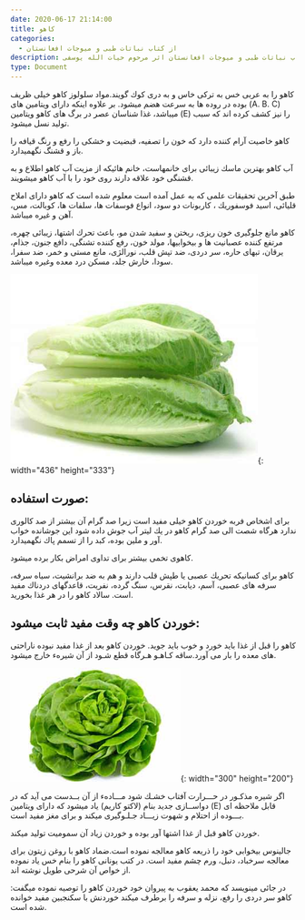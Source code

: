 ```yaml
---
date: 2020-06-17 21:14:00
title: كاهو
categories:
  - از کتاب نباتات طبی و میوجات افغانستان
description: معرفی بادیان از کتاب نباتات طبی و میوجات افغانستان اثر مرحوم حیات الله یوسفی
type: Document
---
```


كاهو را به عربی خس به تركی خاس و به دری كوك گويند.مواد سلولوز كاهو خيلی ظريف بوده در روده ها به سرعت هضم ميشود. بر علاوه اينكه دارای ويتامين های (A. B. C) ميباشد، غذا شناسان عصر در برگ های كاهو ويتامين (E) را نيز كشف كرده اند كه سبب توليد نسل ميشود.

كاهو خاصيت آرام كننده دارد كه خون را تصفيه، قبضيت و خشكی را رفع و رنگ قيافه را باز و قشنگ نگهميدارد.

آب كاهو بهترين ماسك زيبائی برای خانمهاست، خانم هائیكه از مزيت آب كاهو اطلاع و به قشنگی خود علاقه دارند روی خود را با آب كاهو ميشويند.

طبق آخرين تحقيقات علمی كه به عمل آمده است معلوم شده است كه كاهو دارای املاح قليائی، اسيد فوسفوريك ، كاربونات دو سود، انواع فوسفات ها، سلفات ها، كوبالت، مس، آهن و غيره ميباشد.

كاهو مانع جلوگيری خون ريزی، ريختن و سفيد شدن مو، باعث تحرك اشتها، زيبائی چهره، مرتفع كننده عصبانيت ها و بيخوابيها، مولد خون، رفع كننده تشنگی، دافع جنون، جذام، يرقان، تبهای حاره، سر دردی، ضد تپش قلب، نورالژی، مانع مستی و خمر، ضد سفرا، سودا، خارش جلد، مسكن درد معده وغيره ميباشد.

![](/uploads/کاهو.jpg){: width="436" height="333"}

## صورت استفاده:

برای اشخاص فربه خوردن كاهو خيلی مفيد است زيرا صد گرام آن بيشتر از صد كالوری ندارد هرگاه شصت الی صد گرام كاهو در يك ليتر آب جوش داده شود اين جوشانده خواب آور و ملين بوده، كبد را از تسمم پاك نگهميدارد.

كاهوی تخمی بيشتر برای تداوی امراض بكار برده ميشود.

كاهو برای كسانيكه تحريك عصبی يا طپش قلب دارند و هم به ضد برانشيت، سياه سرفه، سرفه های عصبی، آسم، ديابت، نقرس، سنگ گرده، نفريت، قاعدگهای دردناك مفيد است. سالاد كاهو را در هر غذا بخوريد.

## خوردن كاهو چه وقت مفيد ثابت ميشود:

كاهو را قبل از غذا بايد خورد و خوب بايد جويد. خوردن كاهو بعد از غذا مفيد نبوده ناراحتی های معده را بار می آورد.ساقه كـاهـو هـرگاه قطع شـود از آن شيرهء خارج ميشود.

![](/uploads/کاهوسلاد.jpg){: width="300" height="200"}

اگر شيره مذكـور در حـــرارت آفتاب خشـك شود مـــادهء از آن بــدست می آيد كه در دواســازی جديد بنام (لاكتو كاريم) ياد ميشود كه دارای ويتامين (E) قابل ملاحظه ای بـــوده از احتلام و شهوت زيـــاد جـلـوگيری ميكند و برای مغز مفيد است.

خوردن كاهو قبل از غذا اشتها آور بوده و خوردن زياد آن سموميت توليد ميكند.

جالينوس بيخوابی خود را ذريعه كاهو معالجه نموده است.ضماد كاهو با روغن زيتون برای معالجه سرخباد، دنبل، ورم چشم مفيد است. در كتب يونانی كاهو را بنام خس ياد نموده از خواص آن شرحی طويل نوشته اند.

در جائی مينويسد كه محمد يعقوب به پيروان خود خوردن كاهو را توصيه نموده ميگفت: كاهو سر دردی را رفع، نزله و سرفه را برطرف ميكند خوردنش با سكنجبين مفيد خوانده شده است.